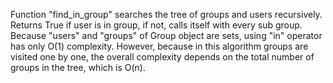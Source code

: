 Function "find_in_group" searches the tree of groups and users recursively. Returns True if user is in group, if not, calls itself
with every sub group. Because "users" and "groups" of Group object are sets, using "in" operator has only O(1)
complexity. However, because in this algorithm groups are visited one by one, the overall complexity depends on the
total number of groups in the tree, which is O(n).